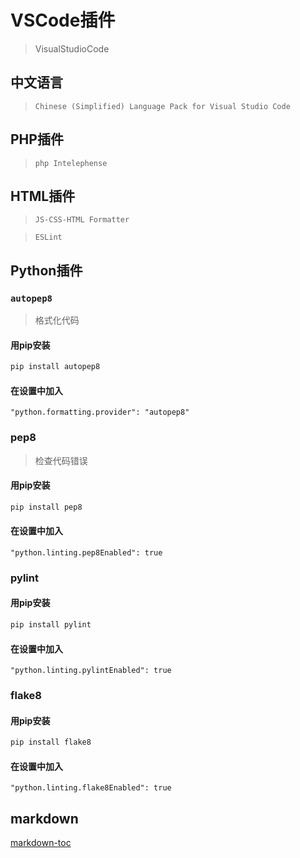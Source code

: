# VSCode插件

> VisualStudioCode

## 中文语言
> `Chinese (Simplified) Language Pack for Visual Studio Code`

## PHP插件
> `php Intelephense`

## HTML插件
> `JS-CSS-HTML Formatter`

> `ESLint`

## Python插件

### `autopep8`

> 格式化代码

#### 用pip安装
```bash
pip install autopep8
```
#### 在设置中加入
```
"python.formatting.provider": "autopep8"
```

### pep8

> 检查代码错误

#### 用pip安装
```bash
pip install pep8
```
#### 在设置中加入
```
"python.linting.pep8Enabled": true
```


### pylint
#### 用pip安装
```bash
pip install pylint
```
#### 在设置中加入
```
"python.linting.pylintEnabled": true
```


### flake8
#### 用pip安装
```bash
pip install flake8
```
#### 在设置中加入
```
"python.linting.flake8Enabled": true
```

## markdown

[markdown-toc](https://github.com/AlanWalk/markdown-toc)